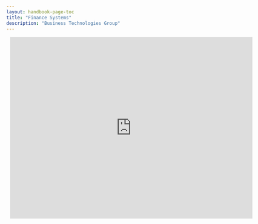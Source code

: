 ```yaml
---
layout: handbook-page-toc
title: "Finance Systems"
description: "Business Technologies Group"
---
```


<div class="center">
<div style="width: 640px; height: 480px; margin: 10px; position: relative;"><iframe allowfullscreen frameborder="0" style="width:640px; height:480px" src="https://www.lucidchart.com/documents/embeddedchart/ac8ed370-335b-41e8-aa7a-7b32c8c3d737" id="zdxxJL3uwwYK"></iframe></div>

